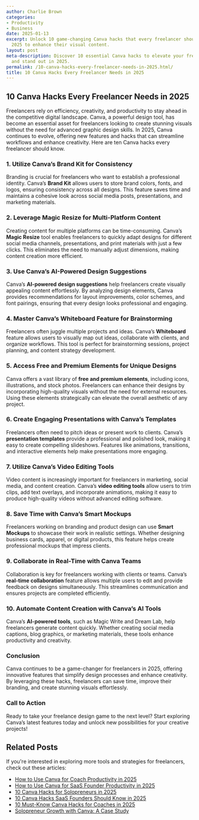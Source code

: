 ```yaml
---
author: Charlie Brown
categories:
- Productivity
- Business
date: 2025-01-13
excerpt: Unlock 10 game-changing Canva hacks that every freelancer should know in
  2025 to enhance their visual content.
layout: post
meta-description: Discover 10 essential Canva hacks to elevate your freelance work
  and stand out in 2025.
permalink: /10-canva-hacks-every-freelancer-needs-in-2025.html/
title: 10 Canva Hacks Every Freelancer Needs in 2025
---
```


## 10 Canva Hacks Every Freelancer Needs in 2025

Freelancers rely on efficiency, creativity, and productivity to stay ahead in the competitive digital landscape. Canva, a powerful design tool, has become an essential asset for freelancers looking to create stunning visuals without the need for advanced graphic design skills. In 2025, Canva continues to evolve, offering new features and hacks that can streamline workflows and enhance creativity. Here are ten Canva hacks every freelancer should know.

### 1. Utilize Canva’s Brand Kit for Consistency
Branding is crucial for freelancers who want to establish a professional identity. Canva’s **Brand Kit** allows users to store brand colors, fonts, and logos, ensuring consistency across all designs. This feature saves time and maintains a cohesive look across social media posts, presentations, and marketing materials.

### 2. Leverage Magic Resize for Multi-Platform Content
Creating content for multiple platforms can be time-consuming. Canva’s **Magic Resize** tool enables freelancers to quickly adapt designs for different social media channels, presentations, and print materials with just a few clicks. This eliminates the need to manually adjust dimensions, making content creation more efficient.

### 3. Use Canva’s AI-Powered Design Suggestions
Canva’s **AI-powered design suggestions** help freelancers create visually appealing content effortlessly. By analyzing design elements, Canva provides recommendations for layout improvements, color schemes, and font pairings, ensuring that every design looks professional and engaging.

### 4. Master Canva’s Whiteboard Feature for Brainstorming
Freelancers often juggle multiple projects and ideas. Canva’s **Whiteboard** feature allows users to visually map out ideas, collaborate with clients, and organize workflows. This tool is perfect for brainstorming sessions, project planning, and content strategy development.

### 5. Access Free and Premium Elements for Unique Designs
Canva offers a vast library of **free and premium elements**, including icons, illustrations, and stock photos. Freelancers can enhance their designs by incorporating high-quality visuals without the need for external resources. Using these elements strategically can elevate the overall aesthetic of any project.

### 6. Create Engaging Presentations with Canva’s Templates
Freelancers often need to pitch ideas or present work to clients. Canva’s **presentation templates** provide a professional and polished look, making it easy to create compelling slideshows. Features like animations, transitions, and interactive elements help make presentations more engaging.

### 7. Utilize Canva’s Video Editing Tools
Video content is increasingly important for freelancers in marketing, social media, and content creation. Canva’s **video editing tools** allow users to trim clips, add text overlays, and incorporate animations, making it easy to produce high-quality videos without advanced editing software.

### 8. Save Time with Canva’s Smart Mockups
Freelancers working on branding and product design can use **Smart Mockups** to showcase their work in realistic settings. Whether designing business cards, apparel, or digital products, this feature helps create professional mockups that impress clients.

### 9. Collaborate in Real-Time with Canva Teams
Collaboration is key for freelancers working with clients or teams. Canva’s **real-time collaboration** feature allows multiple users to edit and provide feedback on designs simultaneously. This streamlines communication and ensures projects are completed efficiently.

### 10. Automate Content Creation with Canva’s AI Tools
Canva’s **AI-powered tools**, such as Magic Write and Dream Lab, help freelancers generate content quickly. Whether creating social media captions, blog graphics, or marketing materials, these tools enhance productivity and creativity.

### Conclusion
Canva continues to be a game-changer for freelancers in 2025, offering innovative features that simplify design processes and enhance creativity. By leveraging these hacks, freelancers can save time, improve their branding, and create stunning visuals effortlessly.

### Call to Action
Ready to take your freelance design game to the next level? Start exploring Canva’s latest features today and unlock new possibilities for your creative projects!

## Related Posts
If you're interested in exploring more tools and strategies for freelancers, check out these articles:
- [How to Use Canva for Coach Productivity in 2025](/how-to-use-canva-for-coach-productivity-in-2025.html/)
- [How to Use Canva for SaaS Founder Productivity in 2025](/how-to-use-canva-for-saas-founder-productivity-in-2025.html/)
- [10 Canva Hacks for Solopreneurs in 2025](/10-canva-hacks-for-solopreneurs-in-2025.html/)
- [10 Canva Hacks SaaS Founders Should Know in 2025](/10-canva-hacks-saas-founders-should-know-in-2025.html/)
- [10 Must-Know Canva Hacks for Coaches in 2025](/10-must-know-canva-hacks-for-coaches-in-2025.html/)
- [Solopreneur Growth with Canva: A Case Study](/solopreneur-growth-with-canva-a-case-study.html/)
